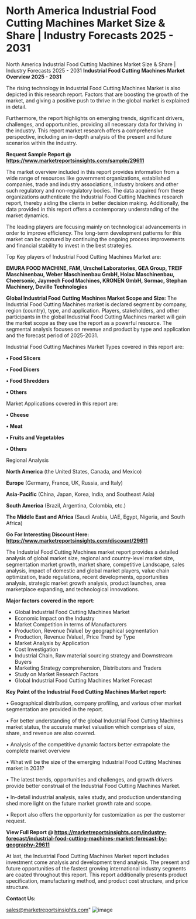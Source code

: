 # North America Industrial Food Cutting Machines Market Size & Share | Industry Forecasts 2025 - 2031
North America Industrial Food Cutting Machines Market Size & Share | Industry Forecasts 2025 - 2031
<Strong> Industrial Food Cutting Machines Market Overview 2025 - 2031</strong>

The rising technology in Industrial Food Cutting Machines Market is also depicted in this research report. Factors that are boosting the growth of the market, and giving a positive push to thrive in the global market is explained in detail.

Furthermore, the report highlights on emerging trends, significant drivers, challenges, and opportunities, providing all necessary data for thriving in the industry. This report market research offers a comprehensive perspective, including an in-depth analysis of the present and future scenarios within the industry.

<strong>Request Sample Report @ <a href=https://www.marketreportsinsights.com/sample/29611>https://www.marketreportsinsights.com/sample/29611</a></strong>

The market overview included in this report provides information from a wide range of resources like government organizations, established companies, trade and industry associations, industry brokers and other such regulatory and non-regulatory bodies. The data acquired from these organizations authenticate the Industrial Food Cutting Machines research report, thereby aiding the clients in better decision making. Additionally, the data provided in this report offers a contemporary understanding of the market dynamics.

The leading players are focusing mainly on technological advancements in order to improve efficiency. The long-term development patterns for this market can be captured by continuing the ongoing process improvements and financial stability to invest in the best strategies.

Top Key players of Industrial Food Cutting Machines Market are:

<strong>EMURA FOOD MACHINE, FAM, Urschel Laboratories, GEA Group, TREIF Maschinenbau, Weber Maschinenbau GmbH, Holac Maschinenbau, Cheersonic, Jaymech Food Machines, KRONEN GmbH, Sormac, Stephan Machinery, Deville Technologies</strong>

<strong><b>Global Industrial Food Cutting Machines Market Scope and Size:</b></strong>
The Industrial Food Cutting Machines market is declared segment by company, region (country), type, and application. Players, stakeholders, and other participants in the global Industrial Food Cutting Machines market will gain the market scope as they use the report as a powerful resource. The segmental analysis focuses on revenue and product by type and application and the forecast period of 2025-2031.

Industrial Food Cutting Machines Market Types covered in this report are:

<strong>• Food Slicers

• Food Dicers

• Food Shredders

• Others</strong>

Market Applications covered in this report are:

<strong>• Cheese

• Meat

• Fruits and Vegetables

• Others</strong> 

Regional Analysis

<strong>North America</strong> (the United States, Canada, and Mexico)

<strong>Europe</strong> (Germany, France, UK, Russia, and Italy)

<strong>Asia-Pacific</strong> (China, Japan, Korea, India, and Southeast Asia)

<strong>South America</strong> (Brazil, Argentina, Colombia, etc.)

<strong>The Middle East and Africa</strong> (Saudi Arabia, UAE, Egypt, Nigeria, and South Africa)

<strong>Go For Interesting Discount Here: <a href=https://www.marketreportsinsights.com/discount/29611>https://www.marketreportsinsights.com/discount/29611</a></strong>

The Industrial Food Cutting Machines market report provides a detailed analysis of global market size, regional and country-level market size, segmentation market growth, market share, competitive Landscape, sales analysis, impact of domestic and global market players, value chain optimization, trade regulations, recent developments, opportunities analysis, strategic market growth analysis, product launches, area marketplace expanding, and technological innovations.

<strong><b>Major factors covered in the report:</b></strong>
<ul>
  <li>Global Industrial Food Cutting Machines Market </li>
  <li>Economic Impact on the Industry</li>
  <li>Market Competition in terms of Manufacturers</li>
  <li>Production, Revenue (Value) by geographical segmentation</li>
  <li>Production, Revenue (Value), Price Trend by Type</li>
  <li>Market Analysis by Application</li>
  <li>Cost Investigation</li>
  <li>Industrial Chain, Raw material sourcing strategy and Downstream Buyers</li>
  <li>Marketing Strategy comprehension, Distributors and Traders</li>
  <li>Study on Market Research Factors</li>
  <li>Global Industrial Food Cutting Machines Market Forecast</li>
</ul>

<strong><b>Key Point of the Industrial Food Cutting Machines Market report:</b></strong>

• Geographical distribution, company profiling, and various other market segmentation are provided in the report.

• For better understanding of the global Industrial Food Cutting Machines market status, the accurate market valuation which comprises of size, share, and revenue are also covered.

• Analysis of the competitive dynamic factors better extrapolate the complete market overview

• What will be the size of the emerging Industrial Food Cutting Machines market in 2031?

• The latest trends, opportunities and challenges, and growth drivers provide better construal of the Industrial Food Cutting Machines Market.

• In-detail industrial analysis, sales study, and production understanding shed more light on the future market growth rate and scope.

• Report also offers the opportunity for customization as per the customer request.

<strong><b>View Full Report @ <a href=https://marketreportsinsights.com/industry-forecast/industrial-food-cutting-machines-market-forecast-by-geography-29611>https://marketreportsinsights.com/industry-forecast/industrial-food-cutting-machines-market-forecast-by-geography-29611</a></b></strong>


At last, the Industrial Food Cutting Machines Market report includes investment come analysis and development trend analysis. The present and future opportunities of the fastest growing international industry segments are coated throughout this report. This report additionally presents product specification, manufacturing method, and product cost structure, and price structure.

<strong>Contact Us:</strong>

sales@marketreportsinsights.com"
![image](https://github.com/user-attachments/assets/e1396554-ec84-4377-bb7f-912f5560aef3)
